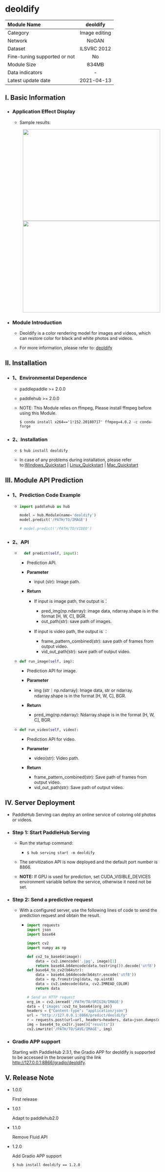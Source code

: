 # deoldify

| Module Name |deoldify|
| :--- | :---: |
|Category|Image editing|
|Network |NoGAN|
|Dataset|ILSVRC 2012|
|Fine-tuning supported or not |No|
|Module Size |834MB|
|Data indicators|-|
|Latest update date |2021-04-13|


## I. Basic Information

- ### Application Effect Display

  - Sample results:
    <p align="center">
    <img src="https://user-images.githubusercontent.com/35907364/130886749-668dfa38-42ed-4a09-8d4a-b18af0475375.jpg" width = "450" height = "300" hspace='10'/> <img src="https://user-images.githubusercontent.com/35907364/130886685-76221736-839a-46a2-8415-e5e0dd3b345e.png" width = "450" height = "300" hspace='10'/>
    </p>

- ### Module Introduction

  - Deoldify is a color rendering model for images and videos, which can restore color for black and white photos and videos.

  - For more information, please refer to: [deoldify](https://github.com/jantic/DeOldify)

## II. Installation

- ### 1、Environmental Dependence

    - paddlepaddle >= 2.0.0

    - paddlehub >= 2.0.0

    - NOTE: This Module relies on ffmpeg, Please install ffmpeg before using this Module.

        ```shell
        $ conda install x264=='1!152.20180717' ffmpeg=4.0.2 -c conda-forge
        ```


- ### 2、Installation
    - ```shell
      $ hub install deoldify
      ```

    - In case of any problems during installation, please refer to:[Windows_Quickstart](../../../../docs/docs_en/get_start/windows_quickstart.md)
    | [Linux_Quickstart](../../../../docs/docs_en/get_start/linux_quickstart.md) | [Mac_Quickstart](../../../../docs/docs_en/get_start/mac_quickstart.md)  


## III. Module API Prediction

  - ### 1、Prediction Code Example

    - ```python
      import paddlehub as hub

      model = hub.Module(name='deoldify')
      model.predict('/PATH/TO/IMAGE')

      # model.predict('/PATH/TO/VIDEO')
      ```

  - ### 2、API

    - ```python
        def predict(self, input):
        ```

        - Prediction API.

        - **Parameter**

            - input (str): Image path.

        - **Return**

            - If input is image path, the output is：
              - pred_img(np.ndarray): image data, ndarray.shape is in the format [H, W, C], BGR.
              - out_path(str): save path of images.

            - If input is video path, the output is ：
              - frame_pattern_combined(str): save path of frames from output video.
              - vid_out_path(str): save path of output video.

    - ```python
      def run_image(self, img):
      ```
        - Prediction API for image.

        - **Parameter**

            - img (str｜np.ndarray): Image data,  str or ndarray. ndarray.shape is in the format [H, W, C], BGR.

        - **Return**

            - pred_img(np.ndarray): Ndarray.shape is in the format [H, W, C], BGR.

    - ```python
      def run_video(self, video):
      ```
       -  Prediction API for video.

       - **Parameter**

         - video(str): Video path.

       - **Return**

         - frame_pattern_combined(str): Save path of frames from output video.
         - vid_out_path(str): Save path of output video.


## IV. Server Deployment

- PaddleHub Serving can deploy an online service of coloring old photos or videos.


- ### Step 1: Start PaddleHub Serving

    - Run the startup command:

      - ```shell
        $ hub serving start -m deoldify
        ```

    - The servitization API is now deployed and the default port number is 8866.

    - **NOTE:**  If GPU is used for prediction, set CUDA_VISIBLE_DEVICES environment variable before the service, otherwise it need not be set.

- ### Step 2: Send a predictive request

    - With a configured server, use the following lines of code to send the prediction request and obtain the result.

      - ```python
        import requests
        import json
        import base64

        import cv2
        import numpy as np

        def cv2_to_base64(image):
            data = cv2.imencode('.jpg', image)[1]
            return base64.b64encode(data.tostring()).decode('utf8')
        def base64_to_cv2(b64str):
            data = base64.b64decode(b64str.encode('utf8'))
            data = np.fromstring(data, np.uint8)
            data = cv2.imdecode(data, cv2.IMREAD_COLOR)
            return data

        # Send an HTTP request
        org_im = cv2.imread('/PATH/TO/ORIGIN/IMAGE')
        data = {'images':cv2_to_base64(org_im)}
        headers = {"Content-type": "application/json"}
        url = "http://127.0.0.1:8866/predict/deoldify"
        r = requests.post(url=url, headers=headers, data=json.dumps(data))
        img = base64_to_cv2(r.json()["results"])
        cv2.imwrite('/PATH/TO/SAVE/IMAGE', img)
        ```

- ### Gradio APP support
  Starting with PaddleHub 2.3.1, the Gradio APP for deoldify is supported to be accessed in the browser using the link http://127.0.0.1:8866/gradio/deoldify.

## V. Release Note

- 1.0.0

  First release

- 1.0.1

  Adapt to paddlehub2.0

* 1.1.0

  Remove Fluid API

* 1.2.0

  Add Gradio APP support

  ```shell
  $ hub install deoldify == 1.2.0
  ```
